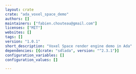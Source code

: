 ```yaml
---
layout: crate
crate: "ada_voxel_space_demo"
authors: []
maintainers: ["fabien.chouteau@gmail.com"]
licenses: ["MIT"]
websites: []
tags: []
version: "1.0.1"
short_description: "Voxel Space render engine demo in Ada"
dependencies: [{crate: "sdlada", version: "^2.3.1"}]
configuration_variables: []
configuration_values: []

---
```



